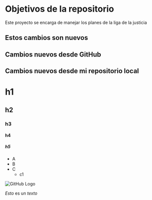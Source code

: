 # Objetivos de la repositorio

Este proyecto se encarga de manejar los planes de la liga de la justicia

## Estos cambios son nuevos
## Cambios nuevos desde GitHub
## Cambios nuevos desde mi repositorio local

# h1
## h2
### h3
#### h4
##### h5

* A
* B
* C
  * c1

![GitHub Logo](https://octocat-generator-assets.githubusercontent.com/my-octocat-1542010390351.png)

*Esto* es un _texto_
